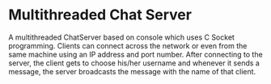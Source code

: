 # Multithreaded Chat Server
A multithreaded ChatServer based on console which uses C Socket programming. Clients can connect across the network or even from the same machine using an IP address and port number. After connecting to the server, the client gets to choose his/her username and whenever it sends a message, the server broadcasts the message with the name of that client.
